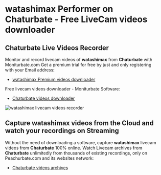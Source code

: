 # watashimax Performer on Chaturbate - Free LiveCam videos downloader

## Chaturbate Live Videos Recorder

Monitor and record livecam videos of **watashimax** from **Chaturbate** with Moniturbate.com
Get a premium trial for free by just and only registering with your Email address:
* [watashimax Premium videos downloader](https://moniturbate.com/request-demo-licence-key.html)

Free livecam videos downloader - Moniturbate Software:
* [Chaturbate videos downloader](https://moniturbate.com/moniturbate-download-software.html)

![watashimax livecam videos recorder](https://peachurnet.com/templates/moniturbate-software.png)


## Capture watashimax videos from the Cloud and watch your recordings on Streaming

Without the need of downloading a software, capture **watashimax** livecam videos from **Chaturbate** 100% online.
Watch Livecam archives from **Chaturbate** unlimitedly from thousands of existing recordings, only on Peachurbate.com and its websites network:
* [Chaturbate videos archives](https://peachurnet.com/)